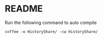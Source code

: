README
====================

Run the following command to auto compile
````
coffee -o HistoryShare/ -cw HistoryShare/
````